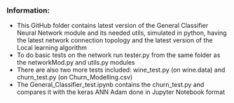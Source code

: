 ### Information:
- This GitHub folder contains latest version of the General Classifier Neural Network module and its needed utils, simulated in python, having the latest network connection topology and the latest version of the Local learning algorithm
- To do basic tests on the network run tester.py from the same folder as the networkMod.py and utils.py modules
- There are also two more tests included: wine_test.py (on wine.data) and churn_test.py (on Churn_Modelling.csv)
- The General_Classifier_test.ipynb contains the churn_test.py and compares it with the keras ANN Adam done in Jupyter Notebook format
